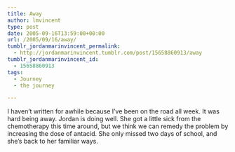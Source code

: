 ```yaml
---
title: Away
author: lmvincent
type: post
date: 2005-09-16T13:59:00+00:00
url: /2005/09/16/away/
tumblr_jordanmarinvincent_permalink:
  - http://jordanmarinvincent.tumblr.com/post/15658860913/away
tumblr_jordanmarinvincent_id:
  - 15658860913
tags:
  - Journey
  - the journey

---
```

I haven&rsquo;t written for awhile because I&rsquo;ve been on the road all week. It was hard being away. Jordan is doing well. She got a little sick from the chemotherapy this time around, but we think we can remedy the problem by increasing the dose of antacid. She only missed two days of school, and she&rsquo;s back to her familiar ways.

<div class="blogger-post-footer">
  <img loading="lazy" width="1" height="1" src="https://blogger.googleusercontent.com/tracker/9039099668816362935-386822108331158373?l=jordansjourney2.blogspot.com" alt="" />
</div>